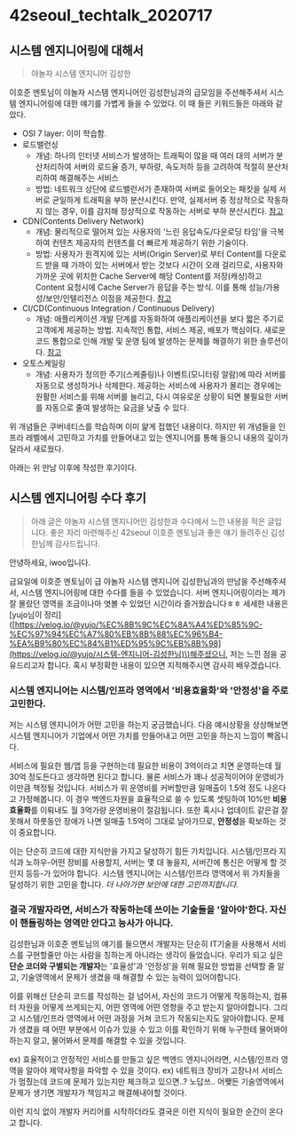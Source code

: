 # 42seoul\_techtalk\_2020717

## 시스템 엔지니어링에 대해서

> 야놀자 시스템 엔지니어 김성한

이호준 멘토님이 야놀자 시스템 엔지니어인 김성한님과의 급모임을 주선해주셔서 시스템 엔지니어링에 대한 얘기를 가볍게 들을 수 있었다. 이 때 들은 키워드들은 아래와 같았다.

* OSI 7 layer: 이미 학습함.
* 로드밸런싱
  * 개념: 하나의 인터넷 서비스가 발생하는 트래픽이 많을 때 여러 대의 서버가 분산처리하여 서버의 로드율 증가, 부하량, 속도저하 등을 고려하여 적절히 분산처리하여 해결해주는 서비스
  * 방법: 네트워크 상단에 로드밸런서가 존재하여 서버로 들어오는 패킷을 실제 서버로 균일하게 트래픽을 부하 분산시킨다. 만약, 실제서버 중 정상적으로 작동하지 않는 경우, 이를 감지해 정상적으로 작동하는 서버로 부하 분산시킨다. [참고](https://hojak99.tistory.com/448)
* CDN\(Contents Delivery Network\)
  * 개념: 물리적으로 떨어져 있는 사용자의 '느린 응답속도/다운로딩 타임'을 극복하여 컨텐츠 제공자의 컨텐츠를 더 빠르게 제공하기 위한 기술이다. 
  * 방법: 사용자가 원격지에 있는 서버\(Origin Server\)로 부터 Content를 다운로드 받을 때 가까이 있는 서버에서 받는 것보다 시간이 오래 걸리므로, 사용자와 가까운 곳에 위치한 Cache Server에 해당 Content를 저장\(캐싱\)하고 Content 요청시에 Cache Server가 응답을 주는 방식. 이를 통해 성능/가용성/보안/인텔리전스 이점을 제공한다. [참고](https://cdn.hosting.kr/cdn%EC%9D%B4%EB%9E%80-%EB%AC%B4%EC%97%87%EC%9D%B8%EA%B0%80%EC%9A%94/)
* CI/CD\(Continuous Integration / Continuous Delivery\)
  * 개념: 애플리케이션 개발 단계를 자동화하여 애플리케이션을 보다 짧은 주기로 고객에게 제공하는 방법. 지속적인 통합, 서비스 제공, 배포가 핵심이다. 새로운 코드 통합으로 인해 개발 및 운영 팀에 발생하는 문제를 해결하기 위한 솔루션이다. [참고](https://www.redhat.com/ko/topics/devops/what-is-ci-cd)
* 오토스케일링
  * 개념: 사용자가 정의한 주기\(스케줄링\)나 이벤트\(모니터링 알람\)에 따라 서버를 자동으로 생성하거나 삭제한다. 제공하는 서비스에 사용자가 몰리는 경우에는 원활한 서비스를 위해 서버를 늘리고, 다시 여유로운 상황이 되면 불필요한 서버를 자동으로 줄여 발생하는 요금을 낮출 수 있다.

위 개념들은 쿠버네티스를 학습하며 이미 얉게 접했던 내용이다. 하지만 위 개념들을 인프라 레벨에서 고민하고 가치를 만들어내고 있는 엔지니어를 통해 들으니 내용의 깊이가 달라서 새로웠다.

아래는 위 만남 이후에 작성한 후기이다.

## 시스템 엔지니어링 수다 후기

> 아래 글은 야놀자 시스템 엔지니어인 김성한과 수다에서 느낀 내용을 적은 글입니다. 좋은 자리 마련해주신 42seoul 이호준 멘토님과 좋은 얘기 들려주신 김성한님께 감사드립니다.

안녕하세요, iwoo입니다.

금요일에 이호준 멘토님이 급 야놀자 시스템 엔지니어 김성한님과의 만남을 주선해주셔서, 시스템 엔지니어링에 대한 수다를 들을 수 있었습니다. 서버 엔지니어링이라는 제가 잘 몰랐던 영역을 조금이나마 엿볼 수 있었던 시간이라 즐거웠습니다ㅎㅎ 세세한 내용은 \[yujo님이 정리\]\([https://velog.io/@yujo/%EC%8B%9C%EC%8A%A4%ED%85%9C-%EC%97%94%EC%A7%80%EB%8B%88%EC%96%B4-%EA%B9%80%EC%84%B1%ED%95%9C%EB%8B%98](https://velog.io/@yujo/시스템-엔지니어-김성한님)\)해주셨으니, 저는 느낀 점을 공유드리고자 합니다. 혹시 부정확한 내용이 있으면 지적해주시면 감사히 배우겠습니다.

### 시스템 엔지니어는 시스템/인프라 영역에서 '비용효율화'와 '안정성'을 주로 고민한다.

저는 시스템 엔지니어가 어떤 고민을 하는지 궁금했습니다. 다음 예시상황을 상상해보면 시스템 엔지니어가 기업에서 어떤 가치를 만들어내고 어떤 고민을 하는지 느낌이 빡옵니다.

서비스에 필요한 웹/앱 등을 구현하는데 필요한 비용이 3억이라고 치면 운영하는데 월 30억 정도든다고 생각하면 된다고 합니다. 물론 서비스가 꽤나 성공적이어야 운영비가 이만큼 책정될 것입니다. 서비스가 위 운영비를 커버할만큼 일매출이 1.5억 정도 나온다고 가정해봅니다. 이 경우 백엔드자원을 효율적으로 쓸 수 있도록 셋팅하여 10%만 **비용효율화**를 이뤄내도 월 3억가량 운영비용이 절감됩니다. 또한 혹시나 업데이트 같은걸 잘못해서 하룻동안 장애가 나면 일매출 1.5억이 그대로 날아가므로, **안정성**을 확보하는 것이 중요합니다.

이는 단순히 코드에 대한 지식만을 가지고 달성하기 힘든 가치입니다. 시스템/인프라 지식과 노하우-어떤 장비를 사용할지, 서버는 몇 대 놓을지, 서버간에 통신은 어떻게 할 것인지 등등-가 있어야 합니다. 시스템 엔지니어는 시스템/인프라 영역에서 위 가치들을 달성하기 위한 고민을 합니다. _더 나아가면 보안에 대한 고민까지합니다._

### 결국 개발자라면, 서비스가 작동하는데 쓰이는 기술들을 '알아야'한다. 자신이 핸들링하는 영역만 안다고 능사가 아니다.

김성한님과 이호준 멘토님의 얘기를 들으면서 개발자는 단순히 IT기술을 사용해서 서비스를 구현할줄만 아는 사람을 칭하는게 아니라는 생각이 들었습니다. 우리가 되고 싶은 **단순 코더와 구별되는 개발자**는 '효율성'과 '안정성'을 위해 필요한 방법을 선택할 줄 알고, 기술영역에서 문제가 생겼을 때 해결할 수 있는 능력이 있어야합니다.

이를 위해선 단순히 코드를 작성하는 걸 넘어서, 자신의 코드가 어떻게 작동하는지, 컴퓨터 자원을 어떻게 쓰게되는지, 어떤 영역에 어떤 영향을 주고 받는지 알아야합니다. 그리고 시스템/인프라 영역에서 어떤 과정을 거쳐 코드가 작동되는지도 알아야합니다. 문제가 생겼을 때 어떤 부분에서 이슈가 있을 수 있고 이를 확인하기 위해 누구한테 물어봐야하는지 알고, 물어봐서 문제를 해결할 수 있을 것입니다.

ex\) 효율적이고 안정적인 서비스를 만들고 싶은 백엔드 엔지니어라면, 시스템/인프라 영역을 알아야 제약사항을 파악할 수 있을 것이다. ex\) 네트워크 장비가 고장나서 서비스가 멈췄는데 코드에 문제가 있는지만 체크하고 있으면..? 노답쓰.. 어쨎든 기술영역에서 문제가 생기면 개발자가 책임지고 해결해내야할 것이다.

이런 지식 없이 개발자 커리어를 시작하더라도 결국은 이런 지식이 필요한 순간이 온다고 합니다.

